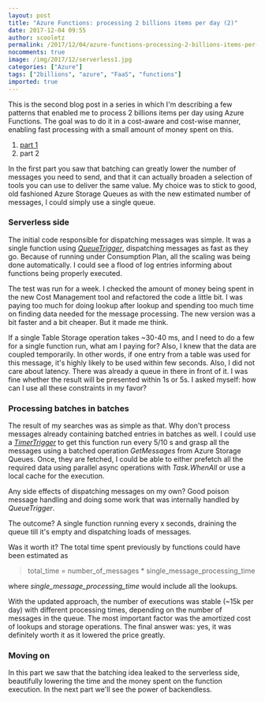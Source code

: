 ```yaml
---
layout: post
title: "Azure Functions: processing 2 billions items per day (2)"
date: 2017-12-04 09:55
author: scooletz
permalink: /2017/12/04/azure-functions-processing-2-billions-items-per-day-2/
nocomments: true
image: /img/2017/12/serverless1.jpg
categories: ["Azure"]
tags: ["2billions", "azure", "FaaS", "functions"]
imported: true
---
```


This is the second blog post in a series in which I'm describing a few patterns that enabled me to process 2 billions items per day using Azure Functions. The goal was to do it in a cost-aware and cost-wise manner, enabling fast processing with a small amount of money spent on this.

1. [part 1](http://blog.scooletz.com/2017/11/30/azure-functions-processing-2-billions-items-per-day-1)
1. part 2

In the first part you saw that batching can greatly lower the number of messages you need to send, and that it can actually broaden a selection of tools you can use to deliver the same value. My choice was to stick to good, old fashioned Azure Storage Queues as with the new estimated number of messages, I could simply use a single queue.

### Serverless side

The initial code responsible for dispatching messages was simple. It was a single function using [*QueueTrigger*](https://docs.microsoft.com/en-us/azure/azure-functions/functions-bindings-storage-queue), dispatching messages as fast as they go. Because of running under Consumption Plan, all the scaling was being done automatically. I could see a flood of log entries informing about functions being properly executed.

The test was run for a week. I checked the amount of money being spent in the new Cost Management tool and refactored the code a little bit. I was paying too much for doing lookup after lookup and spending too much time on finding data needed for the message processing. The new version was a bit faster and a bit cheaper. But it made me think.

If a single Table Storage operation takes ~30-40 ms, and I need to do a few for a single function run, what am I paying for? Also, I knew that the data are coupled temporarily. In other words, if one entry from a table was used for this message, it's highly likely to be used within few seconds. Also, I did not care about latency. There was already a queue in there in front of it. I was fine whether the result will be presented within 1s or 5s. I asked myself: how can I use all these constraints in my favor?

### Processing batches in batches

The result of my searches was as simple as that. Why don't process messages already containing batched entries in batches as well. I could use a [*TimerTrigger*](https://docs.microsoft.com/en-us/azure/azure-functions/functions-bindings-timer) to get this function run every 5/10 s and grasp all the messages using a batched operation *GetMessages* from Azure Storage Queues. Once, they are fetched, I could be able to either prefetch all the required data using parallel async operations with *Task.WhenAll* or use a local cache for the execution.

Any side effects of dispatching messages on my own? Good poison message handling and doing some work that was internally handled by *QueueTrigger*.

The outcome? A single function running every x seconds, draining the queue till it's empty and dispatching loads of messages.

Was it worth it? The total time spent previously by functions could have been estimated as

> total_time = number_of_messages * single_message_processing_time

where *single_message_processing_time* would include all the lookups.

With the updated approach, the number of executions was stable (~15k per day) with different processing times, depending on the number of messages in the queue. The most important factor was the amortized cost of lookups and storage operations. The final answer was: yes, it was definitely worth it as it lowered the price greatly.

### Moving on

In this part we saw that the batching idea leaked to the serverless side, beautifully lowering the time and the money spent on the function execution. In the next part we'll see the power of backendless.
